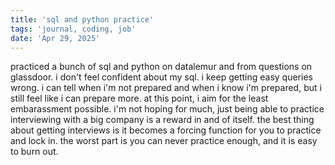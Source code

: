 ```yaml
---
title: 'sql and python practice'
tags: 'journal, coding, job'
date: 'Apr 29, 2025'
---
```


practiced a bunch of sql and python on datalemur and from questions on glassdoor. i don't feel confident about my sql. i keep getting easy queries wrong. i can tell when i'm not prepared and when i know i'm prepared, but i still feel like i can prepare more. at this point, i aim for the least embarassment possible. i'm not hoping for much, just being able to practice interviewing with a big company is a reward in and of itself. the best thing about getting interviews is it becomes a forcing function for you to practice and lock in. the worst part is you can never practice enough, and it is easy to burn out.
